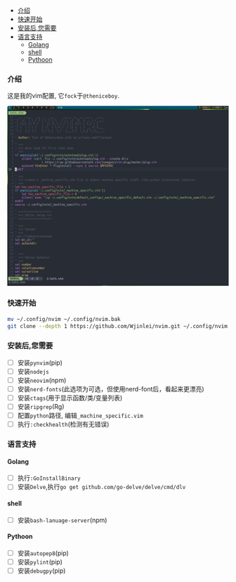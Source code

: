 <!-- TOC GFM -->

- [介绍](#介绍)
- [快速开始](#快速开始)
- [安装后,您需要](#安装后您需要)
- [语言支持](#语言支持)
    + [Golang](#golang)
    + [shell](#shell)
    + [Pythoon](#pythoon)

<!-- /TOC -->

### 介绍
这是我的vim配置, 它`fock`于`@theniceboy`.<br/>

![preview](./preview.jpg)

### 快速开始
```bash
mv ~/.config/nvim ~/.config/nvim.bak
git clone --depth 1 https://github.com/Wjinlei/nvim.git ~/.config/nvim
```
### 安装后,您需要
- [ ] 安装`pynvim`(pip)
- [ ] 安装`nodejs`
- [ ] 安装`neovim`(npm)
- [ ] 安装`nerd-fonts`(此选项为可选，但使用nerd-font后，看起来更漂亮)
- [ ] 安装`ctags`(用于显示函数/类/变量列表)
- [ ] 安装`ripgrep`(Rg)
- [ ] 配置`python`路径, 编辑`_machine_specific.vim`
- [ ] 执行`:checkhealth`(检测有无错误)

### 语言支持
#### Golang
- [ ] 执行`:GoInstallBinary`
- [ ] 安装`Delve`,执行`go get github.com/go-delve/delve/cmd/dlv`

#### shell
- [ ] 安装`bash-lanuage-server`(npm)

#### Pythoon
- [ ] 安装`autopep8`(pip)
- [ ] 安装`pylint`(pip)
- [ ] 安装`debugpy`(pip)
